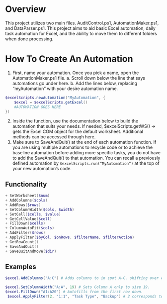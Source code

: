 # Overview
This project utilizes two main files. AuditControl.ps1, AutomationMaker.ps1, and DataParser.ps1. This project aims to aid basic Excel automation, daily task automation for Excel, and the ability to move them to different folders when done processing.

# How To Create An Automation
1.	First, name your automation. Once you pick a name, open the AutomationMaker.ps1 file.
a.	Scroll down below the line that says automations go under here.
b.	Add the lines below, replacing “myAutomation” with your desire automation name.
```powershell
$excelScripts.newAutomation("MyAutomation", {
    $excel = $excelScripts.getExcel()
    #AUTOMATION GOES HERE
})
```
2.	Inside the function, use the documentation below to build the automation that suits your needs. If needed, 
$excelScripts.getWS() -> gets the Excel COM object for the default worksheet. Additional methods can be accessed through here.
3.	Make sure to SaveAndQuit() at the end of each automation function. If you are using multiple automations to recycle code or to achieve the baseline automation before adding more specific tasks, you do not have to add the SaveAndQuit() to that automation. You can recall a previously defined automation by `$excelScripts.run(“MyAutomation”)` at the top of your new automation’s code.


## Functionality
```powershell
+ SetWorksheet($num)
+ AddColumns($cols)
+ AddRows($rows)
+ SetColumnWidth($cols, $width)
+ SetCell($cells, $value)
+ GetCellValue($cell)
+ FillDown($cells)
+ ColumnAutoFit($cols)
+ AddFilter($rows)
+ ApplyFilter($byCol, $onRows, $filterName, $filterAction)
+ GetRowCount()
+ SaveAndQuit()
+ SaveQuitAndMove($dir)
```
## Examples

```powershell
$excel.AddColumns("A:C") # Adds columns to in spot A-C. shifting over everything to right

$excel.SetColumnWidth("A:A", 19) # Sets Column A only to size 19. 
$excel.FillDown("A1:A20") # Autofills from the first row down.
 $excel.ApplyFilter(2, "1:1", "Task Type", "Backup") # 2 corresponds to the column that has the filter, "1:1" corresponds to which row the entire filter grouping is on, "Task Type" is the Filter field name, and "Backup" is what I want to filter by.
 ```
 
